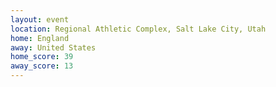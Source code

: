 ```yaml
---
layout: event
location: Regional Athletic Complex, Salt Lake City, Utah
home: England
away: United States
home_score: 39
away_score: 13
---
```

